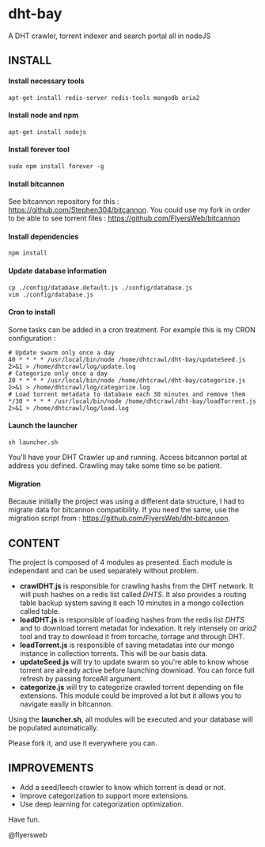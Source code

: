 # dht-bay
A DHT crawler, torrent indexer and search portal all in nodeJS

INSTALL
-------

#### Install necessary tools

```
apt-get install redis-server redis-tools mongodb aria2
```

#### Install node and npm

```
apt-get install nodejs
```

#### Install forever tool

```
sudo npm install forever -g
```

#### Install bitcannon

See bitcannon repository for this : https://github.com/Stephen304/bitcannon. 
You could use my fork in order to be able to see torrent files : https://github.com/FlyersWeb/bitcannon

#### Install dependencies

```
npm install
```

#### Update database information

```
cp ./config/database.default.js ./config/database.js
vim ./config/database.js
```

#### Cron to install

Some tasks can be added in a cron treatment. For example this is my CRON configuration :

```
# Update swarm only once a day
40 * * * * /usr/local/bin/node /home/dhtcrawl/dht-bay/updateSeed.js 2>&1 > /home/dhtcrawl/log/update.log
# Categorize only once a day
20 * * * * /usr/local/bin/node /home/dhtcrawl/dht-bay/categorize.js 2>&1 > /home/dhtcrawl/log/categorize.log
# Load torrent metadata to database each 30 minutes and remove them
*/30 * * * * /usr/local/bin/node /home/dhtcrawl/dht-bay/loadTorrent.js 2>&1 > /home/dhtcrawl/log/load.log
```

#### Launch the launcher

```
sh launcher.sh
```

You'll have your DHT Crawler up and running. Access bitcannon portal at address you defined. Crawling may take some time so be patient.

#### Migration

Because initially the project was using a different data structure, I had to migrate data for bitcannon compatibility. If you need the same, use the migration script from : https://github.com/FlyersWeb/dht-bitcannon.

CONTENT
-------

The project is composed of 4 modules as presented. Each module is independant and can be used separately without problem.

+  **crawlDHT.js** is responsible for crawling hashs from the DHT network. It will push hashes on a redis list called *DHTS*. It also provides a routing table backup system saving it each 10 minutes in a mongo collection called table.
+  **loadDHT.js** is responsible of loading hashes from the redis list *DHTS* and to download torrent metadat for indexation. It rely intensely on *aria2* tool and tray to download it from torcache, torrage and through DHT.
+  **loadTorrent.js** is responsible of saving metadatas into our mongo instance in collection torrents. This will be our basis data.
+  **updateSeed.js** will try to update swarm so you're able to know whose torrent are already active before launching download. You can force full refresh by passing forceAll argument.
+  **categorize.js** will try to categorize crawled torrent depending on file extensions. This module could be improved a lot but it allows you to navigate easily in bitcannon.

Using the **launcher.sh**, all modules will be executed and your database will be populated automatically.

Please fork it, and use it everywhere you can.

IMPROVEMENTS
------------

+ Add a seed/leech crawler to know which torrent is dead or not.
+ Improve categorization to support more extensions.
+ Use deep learning for categorization optimization.

Have fun.

@flyersweb
